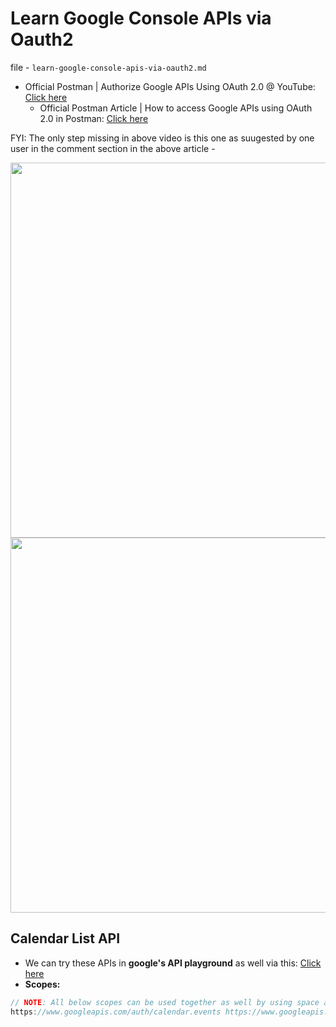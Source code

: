# Learn Google Console APIs via Oauth2

file - `learn-google-console-apis-via-oauth2.md`

- Official Postman \| Authorize Google APIs Using OAuth 2.0 @ YouTube: [Click here](https://www.youtube.com/watch?v=e-hOP3P-cW8)
  - Official Postman Article \| How to access Google APIs using OAuth 2.0 in Postman: [Click here](https://blog.postman.com/how-to-access-google-apis-using-oauth-in-postman/)

FYI: The only step missing in above video is this one as suugested by one user in the comment section in the above article - 

<img width="600" src="https://github.com/sahilrajput03/sahilrajput03/assets/31458531/036813f5-53fe-4c9f-958e-17c00d21a3ea" />

<img width="600" src="https://github.com/sahilrajput03/sahilrajput03/assets/31458531/2e18e008-1de0-40fc-881b-f835b0b9f7a0" />

## Calendar List API

- We can try these APIs in **google's API playground** as well via this: [Click here](https://developers.google.com/calendar/api/v3/reference/calendarList/list)
- **Scopes:**

```js
// NOTE: All below scopes can be used together as well by using space as delimiter:
https://www.googleapis.com/auth/calendar.events https://www.googleapis.com/auth/calendar https://www.googleapis.com/auth/calendar.readonly
```
